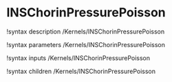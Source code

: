 # INSChorinPressurePoisson

!syntax description /Kernels/INSChorinPressurePoisson

!syntax parameters /Kernels/INSChorinPressurePoisson

!syntax inputs /Kernels/INSChorinPressurePoisson

!syntax children /Kernels/INSChorinPressurePoisson
